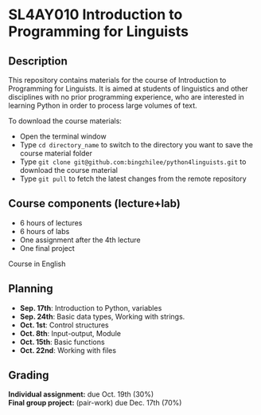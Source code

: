 # SL4AY010 Introduction to Programming for Linguists
## Description
This repository contains materials for the course of Introduction to Programming for Linguists. It is aimed at students of linguistics and other disciplines with no prior programming experience, who are interested in learning Python in order to process large volumes of text. 

To download the course materials:
+ Open the terminal window
+ Type `cd directory_name` to switch to the directory you want to save the course material folder
+ Type `git clone git@github.com:bingzhilee/python4linguists.git` to download the course material
+ Type `git pull` to fetch the latest changes from the remote repository

## Course components (lecture+lab)
- 6 hours of lectures
- 6 hours of labs
- One assignment after the 4th lecture 
- One final project

Course in English

## Planning
- **Sep. 17th**: Introduction to Python, variables
- **Sep. 24th**: Basic data types, Working with strings.
- **Oct. 1st**: Control structures
- **Oct. 8th**: Input-output, Module
- **Oct. 15th**: Basic functions
- **Oct. 22nd**: Working with files

## Grading
<div class="alert alert-block alert-success">
<b>Individual assignment:</b> 
    due Oct. 19th (30%)
</div>

<div class="alert alert-block alert-success">
<b>Final group project:</b> 
    (pair-work) due Dec. 17th (70%)
</div>
